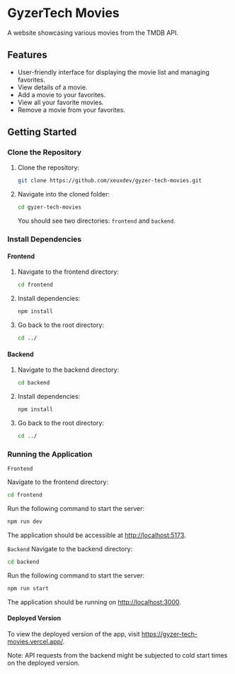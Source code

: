 # GyzerTech Movies

A website showcasing various movies from the TMDB API.

## Features

- User-friendly interface for displaying the movie list and managing favorites.
- View details of a movie.
- Add a movie to your favorites.
- View all your favorite movies.
- Remove a movie from your favorites.

## Getting Started

### Clone the Repository

1. Clone the repository:

   ```bash
   git clone https://github.com/xeuxdev/gyzer-tech-movies.git
   ```

2. Navigate into the cloned folder:

   ```bash
   cd gyzer-tech-movies
   ```

   You should see two directories: `frontend` and `backend`.

### Install Dependencies

#### Frontend

1. Navigate to the frontend directory:

   ```bash
   cd frontend
   ```

2. Install dependencies:

   ```bash
   npm install
   ```

3. Go back to the root directory:

   ```bash
   cd ../
   ```

#### Backend

1. Navigate to the backend directory:

   ```bash
   cd backend
   ```

2. Install dependencies:

   ```bash
   npm install
   ```

3. Go back to the root directory:

   ```bash
   cd ../
   ```

### Running the Application

`Frontend`

Navigate to the frontend directory:

```bash
cd frontend
```

Run the following command to start the server:

```bash
npm run dev
```

The application should be accessible at <http://localhost:5173>.

`Backend`
Navigate to the backend directory:

```bash
cd backend
```

Run the following command to start the server:

```bash
npm run start
```

The application should be running on <http://localhost:3000>.

#### Deployed Version

To view the deployed version of the app, visit <https://gyzer-tech-movies.vercel.app/>.

Note: API requests from the backend might be subjected to cold start times on the deployed version.
